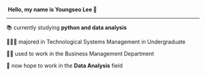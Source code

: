 ​                                                           **Hello,  my name is Youngseo Lee 👋**

___

📚  currently studying **python and data analysis**

👩🏻‍🎓 majored in Technological Systems Management in Undergraduate 

👩‍💻 used to work in the Business Management Department

💛 now hope to work in the **Data Analysis** field 





